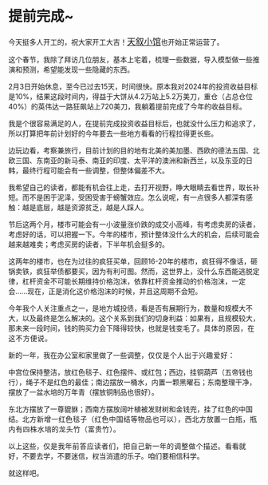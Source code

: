 # 提前完成~

<p style="visibility: visible;">今天挺多人开工的，祝大家开工大吉！<a class="weapp_text_link wx_tap_link js_wx_tap_highlight" style="font-size: 17px; visibility: visible;" data-miniprogram-appid="wx2e9d304ca0c18079" data-miniprogram-path="pages/tab/one/index" data-miniprogram-applink="" data-miniprogram-nickname="天叙小馆" data-miniprogram-type="text" data-miniprogram-servicetype="" href="">天叙小馆</a>也开始正常运营了。</p><p style="visibility: visible;">这个春节，我除了拜访几位朋友，基本上宅着，梳理一些数据，导入模型做一些推演和预测，希望能发现一些隐藏的东西。<br style="visibility: visible;"></p><p style="visibility: visible;">2月3日开始休息，至今已过去15天，时间很快。原本我对2024年的投资收益目标是10%，结果这段时间内，得益于大饼从4.2万站上5.2万美刀，重仓（占总仓位40%）的英伟达一路狂飙站上720美刀，我躺着提前完成了今年的收益目标。</p><p style="visibility: visible;">我是个很容易满足的人，在提前完成投资收益目标后，也就没什么压力和追求了，所以打算把年前计划好的今年要去一些地方看看的行程拉得更长些。<br style="visibility: visible;"></p><p style="visibility: visible;">边玩边看，考察兼旅行，目前计划的目的地有北美的美加墨、西欧的德法五国、北欧三国、东南亚的新马泰、南亚的印度、太平洋的澳洲和新西兰，以及东亚的日韩，最终行程可能会有一些调整，但整体偏差不大。<br style="visibility: visible;"></p><p style="visibility: visible;">我希望自己的读者，都能有机会往上走，去打开视野，睁大眼睛去看世界，取长补短。而不是困于泥泽，受困受害于螃蟹效应。怎么说呢，有一点很多人都深有感触：越是底层，越是资源贫乏，越是人踩人。<br style="visibility: visible;"></p><p style="visibility: visible;">节后这两个月，楼市可能会有一小波量涨价跌的成交小高峰，有考虑卖房的读者，考虑好的话，可以把握一下。今年的楼市，预计整体没什么大的机会，后续可能会越来越难卖；考虑买房的读者，下半年机会挺多的。<br style="visibility: visible;"></p><p style="visibility: visible;">这两年的楼市，也在为过往的疯狂买单，回顾16-20年的楼市，疯狂得不像话，砸锅卖铁，疯狂举债都要买，因为有利可图。然而，这世界上，没什么东西能逃脱定律，杠杆资金不可能长期维持价格泡沫，依靠杠杆资金推动的价格泡沫，一定会......现在，正是消化这价格泡沫的时候，并且这周期不会短。</p><p style="visibility: visible;">今年我个人关注重点之一，是地方城投债，看是否有展期行为，数量和规模大不大，以及最终是怎么解决的。这个关系到我们的切身利益：如果有，且规模较大，那未来一段时间，钱的购买力会下降得较快，也就是钱变毛了。<span style="letter-spacing: 0.578px; text-wrap: wrap; visibility: visible;">具体的原因，在这不方便说。</span><br style="visibility: visible;"></p><p style="visibility: visible;">新的一年，我在办公室和家里做了一些调整，<span style="letter-spacing: 0.578px; text-wrap: wrap; visibility: visible;">仅仅是个人出于兴趣爱好：</span></p><p style="visibility: visible;">中宫位保持整洁，放红色毯子、红色摆件、或红包；西边，挂铜葫芦（五帝钱也行），绳子不是红色的最佳；南边摆放一桶水，内置一颗黑曜石；东南整理干净，摆放了一盆水培的万年青（摆放铜制品也很好）。</p><p style="visibility: visible;">东北方摆放了一尊貔貅；西南方摆放阔叶植被发财树和金钱兜，挂了红色的中国结。<span style="font-size: var(--articleFontsize); letter-spacing: 0.034em; visibility: visible;">北方</span><span style="font-size: var(--articleFontsize); letter-spacing: 0.034em; visibility: visible;">新增一红色毯</span><span style="font-size: var(--articleFontsize); letter-spacing: 0.034em; visibility: visible;">子（</span><span style="font-size: var(--articleFontsize); letter-spacing: 0.034em; visibility: visible;">红色中国结等物品也可以），</span><span style="font-size: var(--articleFontsize); letter-spacing: 0.034em; visibility: visible;">西北方</span><span style="font-size: var(--articleFontsize); letter-spacing: 0.034em; visibility: visible;">放置一白瓶，瓶内有</span><span style="font-size: var(--articleFontsize); letter-spacing: 0.034em; visibility: visible;">四株水培的龙头</span><span style="font-size: var(--articleFontsize); letter-spacing: 0.034em; visibility: visible;">竹（富贵竹）。</span></p><p>以上这些，<span style="letter-spacing: 0.578px;text-wrap: wrap;">仅是我</span><span style="letter-spacing: 0.578px;text-wrap: wrap;">年前答应读者</span><span style="letter-spacing: 0.578px;text-wrap: wrap;">们</span><span style="letter-spacing: 0.578px;text-wrap: wrap;">，把自己新一年的调整做个描述。</span>看看就好，不要去学，不要迷信，权当消遣的乐子。咱们要相信科学。</p><p style="margin-bottom: 0px;">就这样吧。<br></p><p style="display: none;"><mp-style-type data-value="3"></mp-style-type></p>
